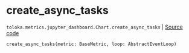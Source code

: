# create_async_tasks
`toloka.metrics.jupyter_dashboard.Chart.create_async_tasks` | [Source code](https://github.com/Toloka/toloka-kit/blob/v1.2.0/src/metrics/jupyter_dashboard.py#L103)

```python
create_async_tasks(metric: BaseMetric, loop: AbstractEventLoop)
```

